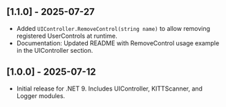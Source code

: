 ## [1.1.0] - 2025-07-27
- Added `UIController.RemoveControl(string name)` to allow removing registered UserControls at runtime.
- Documentation: Updated README with RemoveControl usage example in the UIController section.

## [1.0.0] - 2025-07-12
- Initial release for .NET 9. Includes UIController, KITTScanner, and Logger modules.
